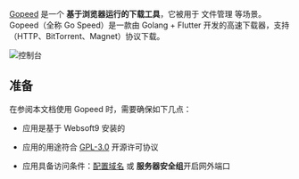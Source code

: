 [Gopeed](https://gopeed.com/) 是一个 **基于浏览器运行的下载工具**，它被用于 文件管理  等场景。Gopeed（全称 Go Speed）是一款由 Golang + Flutter 开发的高速下载器，支持（HTTP、BitTorrent、Magnet）协议下载。


![控制台](https://libs.websoft9.com/Websoft9/DocsPicture/zh/gopeed/gopeed-gui-websoft9.webp)


## 准备

在参阅本文档使用 Gopeed 时，需要确保如下几点：

- 应用是基于 Websoft9 安装的

- 应用的用途符合 [GPL-3.0](https://opensource.org/licenses/GPL-3.0) 开源许可协议

- 应用具备访问条件：[配置域名](./guide/appsetdomain) 或 **服务器安全组**开启网外端口